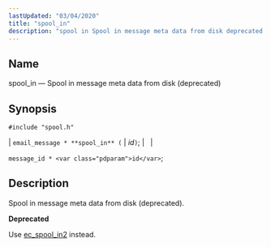 ```yaml
---
lastUpdated: "03/04/2020"
title: "spool_in"
description: "spool in Spool in message meta data from disk deprecated email message spool in id message id id Spool in message meta data from disk deprecated Use ec spool in 2 instead..."
---
```


<a name="apis.spool_in"></a> 
## Name

spool_in — Spool in message meta data from disk (deprecated)

## Synopsis

`#include "spool.h"`

| `email_message * **spool_in** (` | <var class="pdparam">id</var>`)`; |   |

`message_id * <var class="pdparam">id</var>`;<a name="idp62650912"></a> 
## Description

Spool in message meta data from disk (deprecated).

**<a name="idp62652144"></a> Deprecated**

Use [ec_spool_in2](/momentum/3/3-api/apis-ec-spool-in-2) instead.